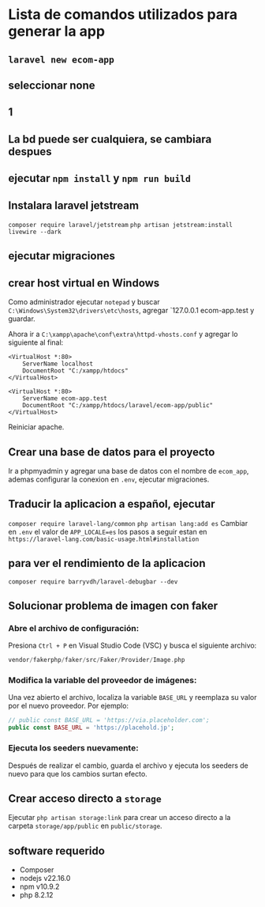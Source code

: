 # Lista de comandos utilizados para generar la app

## `laravel new ecom-app`
## seleccionar none 
## 1
## La bd puede ser cualquiera, se cambiara despues
## ejecutar `npm install` y `npm run build`
## Instalara laravel jetstream 
`composer require laravel/jetstream`
`php artisan jetstream:install livewire --dark`
## ejecutar migraciones

## crear host virtual en Windows
Como administrador ejecutar `notepad` y buscar `C:\Windows\System32\drivers\etc\hosts`, agregar `127.0.0.1       ecom-app.test y guardar.

Ahora ir a `C:\xampp\apache\conf\extra\httpd-vhosts.conf` y agregar lo siguiente al final:
```
<VirtualHost *:80>
    ServerName localhost
    DocumentRoot "C:/xampp/htdocs"
</VirtualHost>

<VirtualHost *:80>
    ServerName ecom-app.test
    DocumentRoot "C:/xampp/htdocs/laravel/ecom-app/public"
</VirtualHost>
```
Reiniciar apache.
## Crear una base de datos para el proyecto
Ir a phpmyadmin y agregar una base de datos con el nombre de `ecom_app`, ademas configurar la conexion en `.env`, ejecutar migraciones.
## Traducir la aplicacion a español, ejecutar

`composer require laravel-lang/common`
`php artisan lang:add es`
Cambiar en `.env` el valor de `APP_LOCALE=es`
los pasos a seguir estan en `https://laravel-lang.com/basic-usage.html#installation`

## para ver el rendimiento de la aplicacion
`composer require barryvdh/laravel-debugbar --dev`

## Solucionar problema de imagen con faker

### Abre el archivo de configuración:
Presiona `Ctrl + P` en Visual Studio Code (VSC) y busca el siguiente archivo:
```php
vendor/fakerphp/faker/src/Faker/Provider/Image.php
```

### Modifica la variable del proveedor de imágenes:
Una vez abierto el archivo, localiza la variable `BASE_URL` y reemplaza su valor por el nuevo proveedor. Por ejemplo:

```php
// public const BASE_URL = 'https://via.placeholder.com';
public const BASE_URL = 'https://placehold.jp';
```

### Ejecuta los seeders nuevamente:
Después de realizar el cambio, guarda el archivo y ejecuta los seeders de nuevo para que los cambios surtan efecto.

## Crear acceso directo a `storage`
Ejecutar `php artisan storage:link` para crear un acceso directo a la carpeta `storage/app/public` en `public/storage`.
## software requerido

- Composer
- nodejs v22.16.0
- npm v10.9.2
- php 8.2.12

